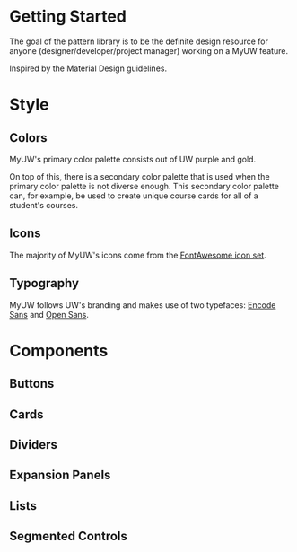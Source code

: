 # Getting Started

The goal of the pattern library is to be the definite design resource for anyone (designer/developer/project manager) working on a MyUW feature.

Inspired by the Material Design guidelines.

# Style

## Colors
MyUW's primary color palette consists out of UW purple and gold.

On top of this, there is a secondary color palette that is used when the primary color palette is not diverse enough. This secondary color palette can, for example, be used to create unique course cards for all of a student's courses.

## Icons
The majority of MyUW's icons come from the [FontAwesome icon set](http://fontawesome.io/). 

## Typography
MyUW follows UW's branding and makes use of two typefaces: [Encode Sans](https://www.washington.edu/brand/files/2014/09/Encode-Sans.zip) and [Open Sans](https://fonts.google.com/specimen/Open+Sans).

# Components
## Buttons
## Cards
## Dividers
## Expansion Panels
## Lists
## Segmented Controls
